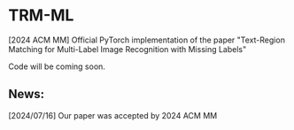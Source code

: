 # TRM-ML
 [2024 ACM MM] Official PyTorch implementation of the paper "Text-Region Matching for Multi-Label Image Recognition with Missing Labels"

 Code will be coming soon. 

## News:
[2024/07/16] Our paper was accepted by 2024 ACM MM
